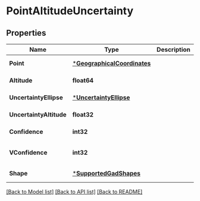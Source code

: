 # PointAltitudeUncertainty

## Properties
Name | Type | Description | Notes
------------ | ------------- | ------------- | -------------
**Point** | [***GeographicalCoordinates**](GeographicalCoordinates.md) |  | [default to null]
**Altitude** | **float64** |  | [default to null]
**UncertaintyEllipse** | [***UncertaintyEllipse**](UncertaintyEllipse.md) |  | [default to null]
**UncertaintyAltitude** | **float32** |  | [default to null]
**Confidence** | **int32** |  | [default to null]
**VConfidence** | **int32** |  | [optional] [default to null]
**Shape** | [***SupportedGadShapes**](SupportedGADShapes.md) |  | [default to null]

[[Back to Model list]](../README.md#documentation-for-models) [[Back to API list]](../README.md#documentation-for-api-endpoints) [[Back to README]](../README.md)

